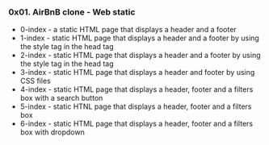 ### 0x01. AirBnB clone - Web static

* 0-index - a static HTML page that displays a header and a footer
* 1-index - static HTML page that displays a header and a footer by using the style tag in the head tag
* 2-index - static HTML page that displays a header and a footer by using the style tag in the head tag
* 3-index - static HTML page that displays a header and footer by using CSS files
* 4-index - static HTML page that displays a header, footer and a filters box with a search button
* 5-index - static HTNL page that displays a header, footer and a filters box
* 6-index - static HTML page that displays a header, footer and a filters box with dropdown

